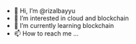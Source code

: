 - 👋 Hi, I’m @rizalbayyu
- 👀 I’m interested in cloud and blockchain
- 🌱 I’m currently learning blockchain
- 📫 How to reach me ...

<!---
rizalbayyu/rizalbayyu is a ✨ special ✨ repository because its `README.md` (this file) appears on your GitHub profile.
You can click the Preview link to take a look at your changes.
--->
